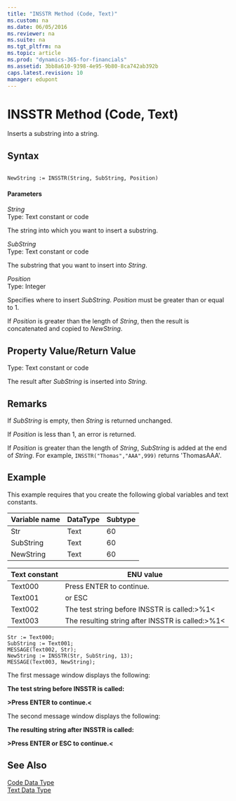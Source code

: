 ```yaml
---
title: "INSSTR Method (Code, Text)"
ms.custom: na
ms.date: 06/05/2016
ms.reviewer: na
ms.suite: na
ms.tgt_pltfrm: na
ms.topic: article
ms.prod: "dynamics-365-for-financials"
ms.assetid: 3bb8a610-9398-4e95-9b80-8ca742ab392b
caps.latest.revision: 10
manager: edupont
---
```

# INSSTR Method (Code, Text)
Inserts a substring into a string.  
  
## Syntax  
  
```  
  
NewString := INSSTR(String, SubString, Position)  
```  
  
#### Parameters  
 *String*  
 Type: Text constant or code  
  
 The string into which you want to insert a substring.  
  
 *SubString*  
 Type: Text constant or code  
  
 The substring that you want to insert into *String*.  
  
 *Position*  
 Type: Integer  
  
 Specifies where to insert *SubString*. *Position* must be greater than or equal to 1.  
  
 If *Position* is greater than the length of *String*, then the result is concatenated and copied to *NewString*.  
  
## Property Value/Return Value  
 Type: Text constant or code  
  
 The result after *SubString* is inserted into *String*.  
  
## Remarks  
 If *SubString* is empty, then *String* is returned unchanged.  
  
 If *Position* is less than 1, an error is returned.  
  
 If *Position* is greater than the length of *String*, *SubString* is added at the end of *String*. For example, `INSSTR("Thomas","AAA",999)` returns 'ThomasAAA'.  
  
## Example  
 This example requires that you create the following global variables and text constants.  
  
|Variable name|DataType|Subtype|  
|-------------------|--------------|-------------|  
|Str|Text|60|  
|SubString|Text|60|  
|NewString|Text|60|  
  
|Text constant|ENU value|  
|-------------------|---------------|  
|Text000|Press ENTER to continue.|  
|Text001|or ESC|  
|Text002|The test string before INSSTR is called:>%1\<|  
|Text003|The resulting string after INSSTR is called:>%1\<|  
  
```  
Str := Text000;  
SubString := Text001;  
MESSAGE(Text002, Str);  
NewString := INSSTR(Str, SubString, 13);  
MESSAGE(Text003, NewString);  
```  
  
 The first message window displays the following:  
  
 **The test string before INSSTR is called:**  
  
 **>Press ENTER to continue.\<**  
  
 The second message window displays the following:  
  
 **The resulting string after INSSTR is called:**  
  
 **>Press ENTER or ESC to continue.\<**  
  
## See Also  
 [Code Data Type](Code-Data-Type.md)   
 [Text Data Type](Text-Data-Type.md)